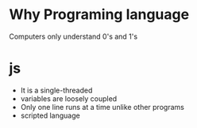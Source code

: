 # Why Programing language 

Computers only understand 0's and 1's

# js

* It is a single-threaded
* variables are loosely coupled
* Only one line runs at a time unlike other programs
* scripted language
